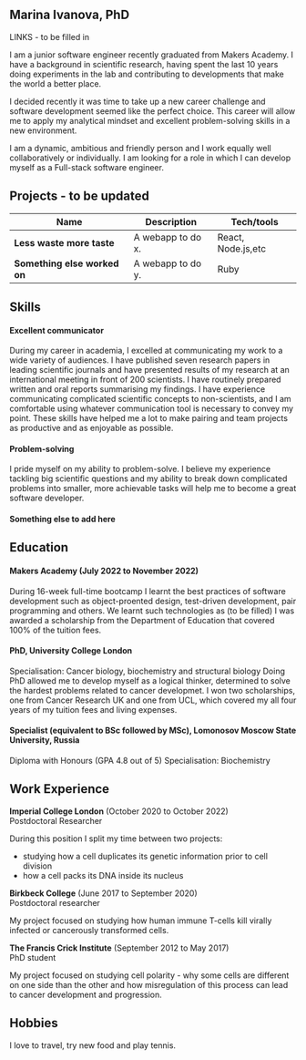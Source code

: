 ## Marina Ivanova, PhD

LINKS - to be filled in

I am a junior software engineer recently graduated from Makers Academy. I have a background in scientific research, having spent the last 10 years doing experiments in the lab and contributing to developments that make the world a better place. 

I decided recently it was time to take up a new career challenge and software development seemed like the perfect choice. This career will allow me to apply my analytical mindset and excellent problem-solving skills in a new environment. 

I am a dynamic, ambitious and friendly person and I work equally well collaboratively or individually. I am looking for a role in which I can develop myself as a Full-stack software engineer. 

## Projects - to be updated

| Name                         | Description       | Tech/tools         |
| ---------------------------- | ----------------- | ------------------ |
| **Less waste more taste**    | A webapp to do x. | React, Node.js,etc |
| **Something else worked on** | A webapp to do y. | Ruby               |


## Skills

#### Excellent communicator

During my career in academia, I excelled at communicating my work to a wide variety of audiences. I have published seven research papers in 
leading scientific journals and have presented results of my research at an international meeting in front of 200 scientists. I have 
routinely prepared written and oral reports summarising my findings. I have experience communicating complicated scientific concepts 
to non-scientists, and I am comfortable using whatever communication tool is necessary to convey my point. These skills have helped me a lot to make pairing and team projects as productive and as enjoyable as possible. 

#### Problem-solving

I pride myself on my ability to problem-solve. I believe my experience tackling big scientific questions and my ability to break 
down complicated problems into smaller, more achievable tasks will help me to become a great software developer.

#### Something else to add here

## Education

#### Makers Academy (July 2022 to November 2022)
During 16-week full-time bootcamp I learnt the best practices of software development such as object-proented design, test-driven development, pair programming and others. We learnt such technologies as (to be filled)
I was awarded a scholarship from the Department of Education that covered 100% of the tuition fees.

#### PhD, University College London 
Specialisation: Cancer biology, biochemistry and structural biology
Doing PhD allowed me to develop myself as a logical thinker, determined to solve the hardest problems related to cancer developmet.
I won two scholarships, one from Cancer Research UK and one from UCL, which covered my all four years of my tuition fees and living expenses.

#### Specialist (equivalent to BSc followed by MSc), Lomonosov Moscow State University, Russia
Diploma with Honours (GPA 4.8 out of 5)
Specialisation: Biochemistry

## Work Experience

**Imperial College London** (October 2020 to October 2022)  
Postdoctoral Researcher

During this position I split my time between two projects:
 - studying how a cell duplicates its genetic information prior to cell division
 - how a cell packs its DNA inside its nucleus

**Birkbeck College** (June 2017 to September 2020)  
Postdoctoral researcher

My project focused on studying how human immune T-cells kill virally infected or cancerously transformed cells.

**The Francis Crick Institute** (September 2012 to May 2017)  
PhD student

My project focused on studying cell polarity - why some cells are different on one side than the other and how misregulation of this process can lead to cancer development and progression.

## Hobbies

I love to travel, try new food and play tennis.
